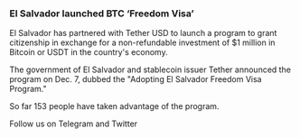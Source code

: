 

### El Salvador launched BTC ‘Freedom Visa’

El Salvador has partnered with Tether USD to launch a program to grant citizenship in exchange for a non-refundable investment of $1 million in Bitcoin or USDT in the country's economy.

The government of El Salvador and stablecoin issuer Tether announced the program on Dec. 7, dubbed the "Adopting El Salvador Freedom Visa Program."

So far 153 people have taken advantage of the program.

Follow us on Telegram and Twitter
